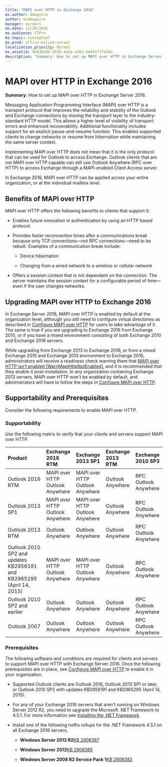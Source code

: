 ```yaml
---
title: "MAPI over HTTP in Exchange 2016"
ms.author: dmaguire
author: msdmaguire
manager: serdars
ms.date: 12/20/2016
ms.audience: ITPro
ms.topic: conceptual
ms.prod: office-online-server
localization_priority: Normal
ms.assetid: 4663b5db-5b30-4a5a-a302-be6fef7fe5da
description: "Summary: How to set up MAPI over HTTP in Exchange Server 2016."
---
```


# MAPI over HTTP in Exchange 2016

 **Summary**: How to set up MAPI over HTTP in Exchange Server 2016.
  
Messaging Application Programming Interface (MAPI) over HTTP is a transport protocol that improves the reliability and stability of the Outlook and Exchange connections by moving the transport layer to the industry-standard HTTP model. This allows a higher level of visibility of transport errors and enhanced recoverability. Additional functionality includes support for an explicit pause-and-resume function. This enables supported clients to change networks or resume from hibernation while maintaining the same server context.
  
Implementing MAPI over HTTP does not mean that it is the only protocol that can be used for Outlook to access Exchange. Outlook clients that are not MAPI over HTTP capable can still use Outlook Anywhere (RPC over HTTP) to access Exchange through a MAPI-enabled Client Access server.
  
In Exchange 2016, MAPI over HTTP can be applied across your entire organization, or at the individual mailbox level.
  
## Benefits of MAPI over HTTP

MAPI over HTTP offers the following benefits to clients that support it:
  
- Enables future innovation in authentication by using an HTTP based protocol.
    
- Provides faster reconnection times after a communications break because only TCP connections—not RPC connections—need to be rebuilt. Examples of a communication break include:
    
  - Device hibernation
    
  - Changing from a wired network to a wireless or cellular network
    
- Offers a session context that is not dependent on the connection. The server maintains the session context for a configurable period of time—even if the user changes networks.
    
## Upgrading MAPI over HTTP to Exchange 2016

In Exchange Server 2016, MAPI over HTTP is enabled by default at the organization level, although you still need to configure virtual directories as described in [Configure MAPI over HTTP](configure-1.md) for users to take advantage of it . The same is true if you are upgrading to Exchange 2016 from Exchange 2010, or if you have a mixed environment consisting of both Exchange 2010 and Exchange 2016 servers. 
  
While upgrading from Exchange 2013 to Exchange 2016, or from a mixed Exchange 2010 and Exchange 2013 environment to Exchange 2016, administrators will receive a readiness check warning them that [MAPI over HTTP isn't enabled [WarnMapiHttpNotEnabled]](../../plan-and-deploy/deployment-reference/ms-exch-setupreadiness-warnmapihttpnotenabled.md), and it is recommended that they enable it post-installation. In any organization containing Exchange 2013 servers, MAPI over HTTP won't be enabled by default, and administrators will have to follow the steps in [Configure MAPI over HTTP](configure-1.md).
  
## Supportability and Prerequisites

Consider the following requirements to enable MAPI over HTTP.
  
### Supportability

Use the following matrix to verify that your clients and servers support MAPI over HTTP.
  
|**Product**|**Exchange 2016 RTM**|**Exchange 2013 SP1**|**Exchange 2013 RTM**|**Exchange 2010 SP3**|
|:-----|:-----|:-----|:-----|:-----|
|Outlook 2016 RTM  <br/> | MAPI over HTTP  <br/>  Outlook Anywhere  <br/> | MAPI over HTTP  <br/>  Outlook Anywhere  <br/> |Outlook Anywhere  <br/> | RPC  <br/>  Outlook Anywhere  <br/> |
|Outlook 2013 SP1  <br/> | MAPI over HTTP  <br/>  Outlook Anywhere  <br/> | MAPI over HTTP  <br/>  Outlook Anywhere  <br/> |Outlook Anywhere  <br/> | RPC  <br/>  Outlook Anywhere  <br/> |
|Outlook 2013 RTM  <br/> |Outlook Anywhere  <br/> |Outlook Anywhere  <br/> |Outlook Anywhere  <br/> | RPC  <br/>  Outlook Anywhere  <br/> |
|Outlook 2010 SP2 and updates KB2956191 and KB2965295 (April 14, 2015)  <br/> | MAPI over HTTP  <br/>  Outlook Anywhere  <br/> | MAPI over HTTP  <br/>  Outlook Anywhere  <br/> |Outlook Anywhere  <br/> | RPC  <br/>  Outlook Anywhere  <br/> |
|Outlook 2010 SP2 and earlier  <br/> |Outlook Anywhere  <br/> |Outlook Anywhere  <br/> |Outlook Anywhere  <br/> | RPC  <br/>  Outlook Anywhere  <br/> |
|Outlook 2007  <br/> |Outlook Anywhere  <br/> |Outlook Anywhere  <br/> |Outlook Anywhere  <br/> | RPC  <br/>  Outlook Anywhere  <br/> |
   
### Prerequisites

The following software and conditions are required for clients and servers to support MAPI over HTTP with Exchange Server 2016. Once the following prerequisites are in place, see [Configure MAPI over HTTP](configure-1.md) to enable it in your organization. 
  
- Supported Outlook clients are Outlook 2016, Outlook 2013 SP1 or later, or Outlook 2010 SP2 with updates KB2956191 and KB2965295 (April 14, 2015).
    
- For any of your Exchange 2016 servers that aren't running on Windows Server 2012 R2, you need to upgrade the Microsoft .NET Framework to 4.5.1. For more information see [Installing the .NET Framework](https://go.microsoft.com/fwlink/p/?LinkId=257868).
    
- Install one of the following hotfix rollups for the .NET Framework 4.5.1 on all Exchange 2016 servers.
    
  - **Windows Server 2012 R2**[KB 2908387](https://go.microsoft.com/fwlink/p/?LinkId=399152)
    
  - **Windows Server 2012**[KB 2908385](https://go.microsoft.com/fwlink/p/?LinkId=399008)
    
  - **Windows Server 2008 R2 Service Pack 1**[KB 2908383](https://go.microsoft.com/fwlink/p/?LinkId=399009)
    

